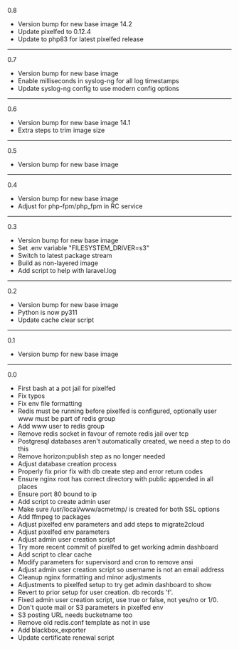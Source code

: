 0.8

* Version bump for new base image 14.2
* Update pixelfed to 0.12.4
* Update to php83 for latest pixelfed release

---

0.7

* Version bump for new base image
* Enable milliseconds in syslog-ng for all log timestamps
* Update syslog-ng config to use modern config options

---

0.6

* Version bump for new base image 14.1
* Extra steps to trim image size

---

0.5

* Version bump for new base image

---

0.4

* Version bump for new base image
* Adjust for php-fpm/php_fpm in RC service

---

0.3

* Version bump for new base image
* Set .env variable "FILESYSTEM_DRIVER=s3"
* Switch to latest package stream
* Build as non-layered image
* Add script to help with laravel.log

---

0.2

* Version bump for new base image
* Python is now py311
* Update cache clear script

---

0.1

* Version bump for new base image

---

0.0

* First bash at a pot jail for pixelfed
* Fix typos
* Fix env file formatting
* Redis must be running before pixelfed is configured, optionally user www must be part of redis group
* Add www user to redis group
* Remove redis socket in favour of remote redis jail over tcp
* Postgresql databases aren't automatically created, we need a step to do this
* Remove horizon:publish step as no longer needed
* Adjust database creation process
* Properly fix prior fix with db create step and error return codes
* Ensure nginx root has correct directory with public appended in all places
* Ensure port 80 bound to ip
* Add script to create admin user
* Make sure /usr/local/www/acmetmp/ is created for both SSL options
* Add ffmpeg to packages
* Adjust pixelfed env parameters and add steps to migrate2cloud
* Adjust pixelfed env parameters
* Adjust admin user creation script
* Try more recent commit of pixelfed to get working admin dashboard
* Add script to clear cache
* Modify parameters for supervisord and cron to remove ansi
* Adjust admin user creation script so username is not an email address
* Cleanup nginx formatting and minor adjustments
* Adjustments to pixelfed setup to try get admin dashboard to show
* Revert to prior setup for user creation. db records 'f'. 
* Fixed admin user creation script, use true or false, not yes/no or 1/0.
* Don't quote mail or S3 parameters in pixelfed env
* S3 posting URL needs bucketname too
* Remove old redis.conf template as not in use
* Add blackbox_exporter
* Update certificate renewal script

